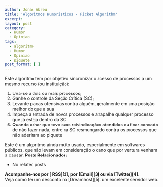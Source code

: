 ```yaml
---
author: Jonas Abreu
title: 'Algoritmos Humorísticos - Picket Algorithm'
excerpt:
layout: post
category:
  - Humor
  - Opiniao
tags:
  - algoritmo
  - Humor
  - Opiniao
  - piquete
post_format: [ ]
---
```

Este algoritmo tem por objetivo sincronizar o acesso de processos a um mesmo recurso (ou instituição):

1.  Una-se a dois ou mais processos;
2.  Ganhe o controle da Seção Crítica (SC);
3.  Levante placas ofensivas contra alguém, geralmente em uma posição melhor do que a sua
4.  Impeça a entrada de novos processos e atrapalhe qualquer processo que já esteja dentro da SC
5.  Quando achar que teve suas reivindicações atendidas ou ficar cansado de não fazer nada, entre na SC resmungando contra os processos que não aderiram ao piquete

Este é um algoritmo ainda muito usado, especialmente em softwares públicos, que não levam em consideração o dano que por ventura venham a causar. 
**Posts Relacionados:** 
*   No related posts









**Acompanhe-nos por [ RSS][2], por [Email][3] ou via [Twitter][4].**  
Veja como ter um desconto no [Dreamhost][5]: um excelente servidor web.

 [1]: https://twitter.com/share




